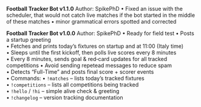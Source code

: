 **Football Tracker Bot v1.1.0**
Author: SpikePhD
• Fixed an issue with the scheduler, that would not catch live matches if the bot started in the middle of these matches
• minor grammatical errors spotted and corrected  

**Football Tracker Bot v1.0.0**
Author: SpikePhD 
• Ready for field test
• Posts a startup greeting  
• Fetches and prints today’s fixtures on startup and at 11:00 (Italy time)  
• Sleeps until the first kickoff, then polls live scores every 8 minutes  
• Every 8 minutes, sends goal & red‐card updates for all tracked competitions
• Avoid sending repetead messages to reduce spam  
• Detects “Full-Time” and posts final score + scorer events  
• Commands:
  • `!matches` – lists today’s tracked fixtures  
  • `!competitions` – lists all competitions being tracked  
  • `!hello` / `!hi` – simple alive check & greeting  
  • `!changelog` – version tracking documentation
